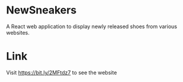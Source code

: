 # NewSneakers
A React web application to display newly released shoes from various websites.

# Link
Visit https://bit.ly/2MFtdz7 to see the website
